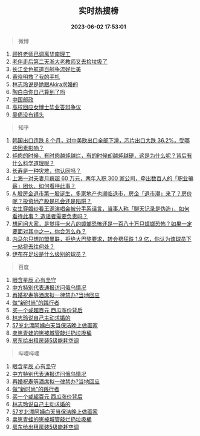<div align="center"><h2>实时热搜榜</h2><h4>2023-06-02 17:53:01</h4></div>

> 微博  

1. [顾姓老师已调离华南理工](https://s.weibo.com/weibo?q=%23%E9%A1%BE%E5%A7%93%E8%80%81%E5%B8%88%E5%B7%B2%E8%B0%83%E7%A6%BB%E5%8D%8E%E5%8D%97%E7%90%86%E5%B7%A5%23&t=31&band_rank=1&Refer=top)<br />
2. [老伴走后第二天浙大老教师又去捡垃圾了](https://s.weibo.com/weibo?q=%23%E8%80%81%E4%BC%B4%E8%B5%B0%E5%90%8E%E7%AC%AC%E4%BA%8C%E5%A4%A9%E6%B5%99%E5%A4%A7%E8%80%81%E6%95%99%E5%B8%88%E5%8F%88%E5%8E%BB%E6%8D%A1%E5%9E%83%E5%9C%BE%E4%BA%86%23&t=31&band_rank=2&Refer=top)<br />
3. [长江金色航道百舸争流好壮美](https://s.weibo.com/weibo?q=%23%E9%95%BF%E6%B1%9F%E9%87%91%E8%89%B2%E8%88%AA%E9%81%93%E7%99%BE%E8%88%B8%E4%BA%89%E6%B5%81%E5%A5%BD%E5%A3%AE%E7%BE%8E%23&t=31&band_rank=3&Refer=top)<br />
4. [黄晓明救了我的手机](https://s.weibo.com/weibo?q=%23%E9%BB%84%E6%99%93%E6%98%8E%E6%95%91%E4%BA%86%E6%88%91%E7%9A%84%E6%89%8B%E6%9C%BA%23&t=31&band_rank=4&Refer=top)<br />
5. [林志玲说是她跟Akira求婚的](https://s.weibo.com/weibo?q=%23%E6%9E%97%E5%BF%97%E7%8E%B2%E8%AF%B4%E6%98%AF%E5%A5%B9%E8%B7%9FAkira%E6%B1%82%E5%A9%9A%E7%9A%84%23&t=31&band_rank=5&Refer=top)<br />
6. [陶白白你自己算到了吗](https://s.weibo.com/weibo?q=%23%E9%99%B6%E7%99%BD%E7%99%BD%E4%BD%A0%E8%87%AA%E5%B7%B1%E7%AE%97%E5%88%B0%E4%BA%86%E5%90%97%23&t=31&band_rank=6&Refer=top)<br />
7. [中国邮政](https://s.weibo.com/weibo?q=%E4%B8%AD%E5%9B%BD%E9%82%AE%E6%94%BF&t=31&band_rank=7&Refer=top)<br />
8. [高校回应女博士毕业答辩争议](https://s.weibo.com/weibo?q=%23%E9%AB%98%E6%A0%A1%E5%9B%9E%E5%BA%94%E5%A5%B3%E5%8D%9A%E5%A3%AB%E6%AF%95%E4%B8%9A%E7%AD%94%E8%BE%A9%E4%BA%89%E8%AE%AE%23&t=31&band_rank=8&Refer=top)<br />
9. [吴倩没有镜头](https://s.weibo.com/weibo?q=%23%E5%90%B4%E5%80%A9%E6%B2%A1%E6%9C%89%E9%95%9C%E5%A4%B4%23&t=31&band_rank=9&Refer=top)<br />

> 知乎  

1. [韩国出口连跌 8 个月，对中美欧出口全部下滑，芯片出口大跌 36.2%，受哪些因素影响？](https://www.zhihu.com/question/604222429)<br />
2. [炖肉的时候，有时肉越炖越烂，有的时候却越炖越硬，这是为什么呢？背后有什么科学道理呢？](https://www.zhihu.com/question/507310446)<br />
3. [长寿是一种灾难，你认同吗？](https://www.zhihu.com/question/597336124)<br />
4. [上海一对夫妻月薪超 60 万元，两年入职 300 家公司，牵出数百人的「职业骗薪」团伙，如何看待此事？](https://www.zhihu.com/question/604403306)<br />
5. [A 股房企退市第一股诞生，多家地产也濒临退市，房企「退市潮」来了？房价呢？投资地产股是机会还是陷阱？](https://www.zhihu.com/question/604271815)<br />
6. [女生穿婚纱看王源演唱会被分手系谣言，当事人称「聊天记录是伪造」，如何看待此事？ 造谣者需要负责吗？](https://www.zhihu.com/question/604390809)<br />
7. [想问问大家，是觉得一米八的蟑螂恐怖还是一百八十万只蟑螂恐怖？如果一定要面对其中之一，你会怎么办？](https://www.zhihu.com/question/600068717)<br />
8. [内马尔只想加盟曼联，拒绝大巴黎要求，转会费狂跌 1.9 亿，你认为该球员下一站将去往何处？](https://www.zhihu.com/question/604201925)<br />
9. [伊布在足坛是什么级别的球员？](https://www.zhihu.com/question/603338479)<br />

> 百度  

1. [眼含星辰 心有坚守](https://www.baidu.com/s?wd=%E7%9C%BC%E5%90%AB%E6%98%9F%E8%BE%B0+%E5%BF%83%E6%9C%89%E5%9D%9A%E5%AE%88&sa=fyb_news&rsv_dl=fyb_news)<br />
2. [中方特别代表通报访问俄乌情况](https://www.baidu.com/s?wd=%E4%B8%AD%E6%96%B9%E7%89%B9%E5%88%AB%E4%BB%A3%E8%A1%A8%E9%80%9A%E6%8A%A5%E8%AE%BF%E9%97%AE%E4%BF%84%E4%B9%8C%E6%83%85%E5%86%B5&sa=fyb_news&rsv_dl=fyb_news)<br />
3. [再婚祝寿等酒席拟一律禁办?当地回应](https://www.baidu.com/s?wd=%E5%86%8D%E5%A9%9A%E7%A5%9D%E5%AF%BF%E7%AD%89%E9%85%92%E5%B8%AD%E6%8B%9F%E4%B8%80%E5%BE%8B%E7%A6%81%E5%8A%9E%3F%E5%BD%93%E5%9C%B0%E5%9B%9E%E5%BA%94&sa=fyb_news&rsv_dl=fyb_news)<br />
4. [做“新时尚”的践行者](https://www.baidu.com/s?wd=%E5%81%9A%E2%80%9C%E6%96%B0%E6%97%B6%E5%B0%9A%E2%80%9D%E7%9A%84%E8%B7%B5%E8%A1%8C%E8%80%85&sa=fyb_news&rsv_dl=fyb_news)<br />
5. [买一个或超百元 西瓜涨价背后](https://www.baidu.com/s?wd=%E4%B9%B0%E4%B8%80%E4%B8%AA%E6%88%96%E8%B6%85%E7%99%BE%E5%85%83+%E8%A5%BF%E7%93%9C%E6%B6%A8%E4%BB%B7%E8%83%8C%E5%90%8E&sa=fyb_news&rsv_dl=fyb_news)<br />
6. [林志玲说自己主动求婚的](https://www.baidu.com/s?wd=%E6%9E%97%E5%BF%97%E7%8E%B2%E8%AF%B4%E8%87%AA%E5%B7%B1%E4%B8%BB%E5%8A%A8%E6%B1%82%E5%A9%9A%E7%9A%84&sa=fyb_news&rsv_dl=fyb_news)<br />
7. [57岁北漂阿姨白天当保洁晚上做画家](https://www.baidu.com/s?wd=57%E5%B2%81%E5%8C%97%E6%BC%82%E9%98%BF%E5%A7%A8%E7%99%BD%E5%A4%A9%E5%BD%93%E4%BF%9D%E6%B4%81%E6%99%9A%E4%B8%8A%E5%81%9A%E7%94%BB%E5%AE%B6&sa=fyb_news&rsv_dl=fyb_news)<br />
8. [卖崽青蛙的崽被城管敲烂扔垃圾桶](https://www.baidu.com/s?wd=%E5%8D%96%E5%B4%BD%E9%9D%92%E8%9B%99%E7%9A%84%E5%B4%BD%E8%A2%AB%E5%9F%8E%E7%AE%A1%E6%95%B2%E7%83%82%E6%89%94%E5%9E%83%E5%9C%BE%E6%A1%B6&sa=fyb_news&rsv_dl=fyb_news)<br />
9. [房东给出租房装5级能耗空调](https://www.baidu.com/s?wd=%E6%88%BF%E4%B8%9C%E7%BB%99%E5%87%BA%E7%A7%9F%E6%88%BF%E8%A3%855%E7%BA%A7%E8%83%BD%E8%80%97%E7%A9%BA%E8%B0%83&sa=fyb_news&rsv_dl=fyb_news)<br />

> 哔哩哔哩  

1. [眼含星辰 心有坚守](https://www.baidu.com/s?wd=%E7%9C%BC%E5%90%AB%E6%98%9F%E8%BE%B0+%E5%BF%83%E6%9C%89%E5%9D%9A%E5%AE%88&sa=fyb_news&rsv_dl=fyb_news)<br />
2. [中方特别代表通报访问俄乌情况](https://www.baidu.com/s?wd=%E4%B8%AD%E6%96%B9%E7%89%B9%E5%88%AB%E4%BB%A3%E8%A1%A8%E9%80%9A%E6%8A%A5%E8%AE%BF%E9%97%AE%E4%BF%84%E4%B9%8C%E6%83%85%E5%86%B5&sa=fyb_news&rsv_dl=fyb_news)<br />
3. [再婚祝寿等酒席拟一律禁办?当地回应](https://www.baidu.com/s?wd=%E5%86%8D%E5%A9%9A%E7%A5%9D%E5%AF%BF%E7%AD%89%E9%85%92%E5%B8%AD%E6%8B%9F%E4%B8%80%E5%BE%8B%E7%A6%81%E5%8A%9E%3F%E5%BD%93%E5%9C%B0%E5%9B%9E%E5%BA%94&sa=fyb_news&rsv_dl=fyb_news)<br />
4. [做“新时尚”的践行者](https://www.baidu.com/s?wd=%E5%81%9A%E2%80%9C%E6%96%B0%E6%97%B6%E5%B0%9A%E2%80%9D%E7%9A%84%E8%B7%B5%E8%A1%8C%E8%80%85&sa=fyb_news&rsv_dl=fyb_news)<br />
5. [买一个或超百元 西瓜涨价背后](https://www.baidu.com/s?wd=%E4%B9%B0%E4%B8%80%E4%B8%AA%E6%88%96%E8%B6%85%E7%99%BE%E5%85%83+%E8%A5%BF%E7%93%9C%E6%B6%A8%E4%BB%B7%E8%83%8C%E5%90%8E&sa=fyb_news&rsv_dl=fyb_news)<br />
6. [林志玲说自己主动求婚的](https://www.baidu.com/s?wd=%E6%9E%97%E5%BF%97%E7%8E%B2%E8%AF%B4%E8%87%AA%E5%B7%B1%E4%B8%BB%E5%8A%A8%E6%B1%82%E5%A9%9A%E7%9A%84&sa=fyb_news&rsv_dl=fyb_news)<br />
7. [57岁北漂阿姨白天当保洁晚上做画家](https://www.baidu.com/s?wd=57%E5%B2%81%E5%8C%97%E6%BC%82%E9%98%BF%E5%A7%A8%E7%99%BD%E5%A4%A9%E5%BD%93%E4%BF%9D%E6%B4%81%E6%99%9A%E4%B8%8A%E5%81%9A%E7%94%BB%E5%AE%B6&sa=fyb_news&rsv_dl=fyb_news)<br />
8. [卖崽青蛙的崽被城管敲烂扔垃圾桶](https://www.baidu.com/s?wd=%E5%8D%96%E5%B4%BD%E9%9D%92%E8%9B%99%E7%9A%84%E5%B4%BD%E8%A2%AB%E5%9F%8E%E7%AE%A1%E6%95%B2%E7%83%82%E6%89%94%E5%9E%83%E5%9C%BE%E6%A1%B6&sa=fyb_news&rsv_dl=fyb_news)<br />
9. [房东给出租房装5级能耗空调](https://www.baidu.com/s?wd=%E6%88%BF%E4%B8%9C%E7%BB%99%E5%87%BA%E7%A7%9F%E6%88%BF%E8%A3%855%E7%BA%A7%E8%83%BD%E8%80%97%E7%A9%BA%E8%B0%83&sa=fyb_news&rsv_dl=fyb_news)<br />
